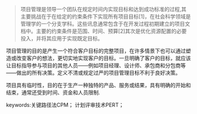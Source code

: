 >项目管理是领导一个团队在规定时间内实现目标和达到成功标准的过程,其主要挑战在于在给定的约束条件下实现所有项目目标[1]，在社会科学领域是管理学的一个分支学科。这些讯息通常包含于在开发过程初期建立的项目文档中。主要的约束条件是范围、时间、预算[2]其次是优化资源配置的必要投入，并将其应用于实现既定目标。

项目管理的目的是产生一个符合客户目标的完整项目，在许多情景下也可以通过塑造或改变客户的想法，更切实地实现客户的目标。一旦明确了客户的目标，就应该让目标指导参与项目的其他人员——例如项目经理、设计师、承包商和分包商等——做出的所有决策。定义不清或规定过严的项目管理目标不利于良好决策。

项目具有临时性，目的在于生产一种独特的产品、服务或结果，具有明确的开始和结束，通常还受到时间、资金和人员限制.

keywords:关键路径法CPM； 计划评审技术PERT；
